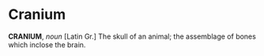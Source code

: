 # Cranium

**CRANIUM**, _noun_ \[Latin Gr.\] The skull of an animal; the assemblage of bones which inclose the brain.